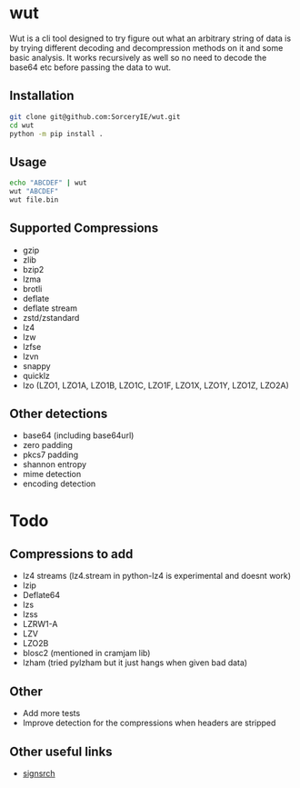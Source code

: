 # wut
Wut is a cli tool designed to try figure out what an arbitrary string of data is by trying different decoding and decompression methods on it and some basic analysis.
It works recursively as well so no need to decode the base64 etc before passing the data to wut.

## Installation
```sh
git clone git@github.com:SorceryIE/wut.git
cd wut
python -m pip install .
```

## Usage
```sh
echo "ABCDEF" | wut
wut "ABCDEF"
wut file.bin
```

## Supported Compressions
- gzip
- zlib
- bzip2
- lzma
- brotli
- deflate
- deflate stream
- zstd/zstandard
- lz4
- lzw
- lzfse
- lzvn
- snappy
- quicklz
- lzo (LZO1, LZO1A, LZO1B, LZO1C, LZO1F, LZO1X, LZO1Y, LZO1Z, LZO2A)

## Other detections
- base64 (including base64url)
- zero padding
- pkcs7 padding
- shannon entropy
- mime detection
- encoding detection

# Todo
## Compressions to add
- lz4 streams (lz4.stream in python-lz4 is experimental and doesnt work)
- lzip
- Deflate64
- lzs
- lzss
- LZRW1-A
- LZV
- LZO2B
- blosc2 (mentioned in cramjam lib)
- lzham (tried pylzham but it just hangs when given bad data)

## Other
- Add more tests
- Improve detection for the compressions when headers are stripped

## Other useful links
- [signsrch](https://aluigi.altervista.org/mytoolz.htm)

